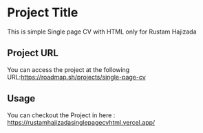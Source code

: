 # Project Title

This is simple Single page CV with HTML only for Rustam Hajizada

## Project URL

You can access the project at the following URL:https://roadmap.sh/projects/single-page-cv


## Usage

You can checkout the Project in here : https://rustamhajizadasinglepagecvhtml.vercel.app/
